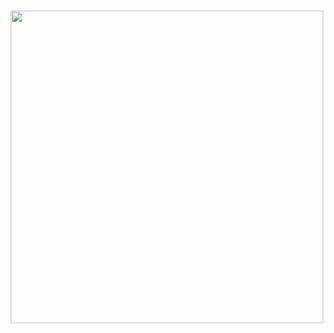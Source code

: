 # 
<p align="center">
    <img width="500" src="https://cdn.dribbble.com/users/2238041/screenshots/4763918/working.gif">
</p>

